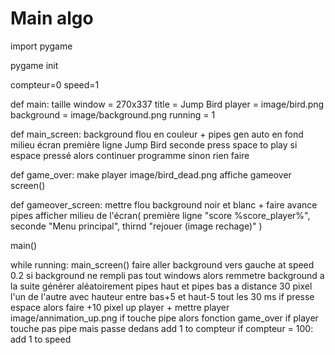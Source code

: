 # Main algo

import pygame

pygame init

compteur=0
speed=1

def main:
    taille window = 270x337
    title = Jump Bird
    player = image/bird.png
    background = image/background.png
    running = 1

def main_screen:
    background flou en couleur + pipes gen auto en fond
    milieu écran première ligne Jump Bird
                seconde press space to play
    si espace pressé alors continuer programme sinon rien faire

def game_over:
    make player image/bird_dead.png
    affiche gameover screen() 

def gameover_screen:
    mettre flou background noir et blanc + faire avance pipes
    afficher milieu de l'écran( première ligne "score %score_player%", seconde "Menu principal", thirnd "rejouer  (image rechage)" )

main()

while running:
    main_screen()
    faire aller background vers gauche at speed 0.2
    si background ne rempli pas tout windows alors remmetre background a la suite
    générer aléatoirement pipes haut et pipes bas a distance 30 pixel l'un de l'autre avec hauteur entre bas+5 et haut-5 tout les 30 ms
    if presse espace alors faire +10 pixel up player + mettre player image/annimation_up.png
    if touche pipe alors fonction game_over
    if player touche pas pipe mais passe dedans add 1 to compteur
    if compteur = 100: add 1 to speed